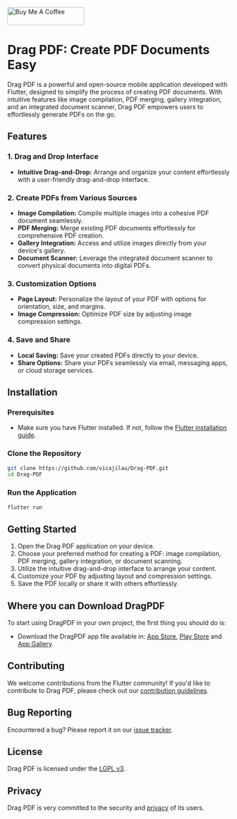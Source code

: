<a href="https://www.buymeacoffee.com/vicajilau" target="_blank"><img src="https://cdn.buymeacoffee.com/buttons/default-orange.png" alt="Buy Me A Coffee" height="41" width="174"></a>

# Drag PDF: Create PDF Documents Easy

Drag PDF is a powerful and open-source mobile application developed with Flutter, designed to simplify the process of creating PDF documents. With intuitive features like image compilation, PDF merging, gallery integration, and an integrated document scanner, Drag PDF empowers users to effortlessly generate PDFs on the go.

## Features

### 1. Drag and Drop Interface
- **Intuitive Drag-and-Drop:** Arrange and organize your content effortlessly with a user-friendly drag-and-drop interface.

### 2. Create PDFs from Various Sources
- **Image Compilation:** Compile multiple images into a cohesive PDF document seamlessly.
- **PDF Merging:** Merge existing PDF documents effortlessly for comprehensive PDF creation.
- **Gallery Integration:** Access and utilize images directly from your device's gallery.
- **Document Scanner:** Leverage the integrated document scanner to convert physical documents into digital PDFs.

### 3. Customization Options
- **Page Layout:** Personalize the layout of your PDF with options for orientation, size, and margins.
- **Image Compression:** Optimize PDF size by adjusting image compression settings.

### 4. Save and Share
- **Local Saving:** Save your created PDFs directly to your device.
- **Share Options:** Share your PDFs seamlessly via email, messaging apps, or cloud storage services.

## Installation

### Prerequisites
- Make sure you have Flutter installed. If not, follow the [Flutter installation guide](https://flutter.dev/docs/get-started/install).

### Clone the Repository
```bash
git clone https://github.com/vicajilau/Drag-PDF.git
cd Drag-PDF
```

### Run the Application
```bash
flutter run
```

## Getting Started

1. Open the Drag PDF application on your device.
2. Choose your preferred method for creating a PDF: image compilation, PDF merging, gallery integration, or document scanning.
3. Utilize the intuitive drag-and-drop interface to arrange your content.
4. Customize your PDF by adjusting layout and compression settings.
5. Save the PDF locally or share it with others effortlessly.

## Where you can Download DragPDF

To start using DragPDF in your own project, the first thing you should do is:
* Download the DragPDF app file available in: [App Store](https://apps.apple.com/es/app/drag-pdf/id1640647538), [Play Store](https://play.google.com/store/apps/details?id=es.victorcarreras.drag_pdf) and [App Gallery](https://appgallery.huawei.com/app/C107001391).


## Contributing

We welcome contributions from the Flutter community! If you'd like to contribute to Drag PDF, please check out our [contribution guidelines](CONTRIBUTING.md).

## Bug Reporting

Encountered a bug? Please report it on our [issue tracker](https://github.com/vicajilau/Drag-PDF/issues).

## License

Drag PDF is licensed under the [LGPL v3](LICENSE).

## Privacy

Drag PDF is very committed to the security and [privacy](PRIVACY) of its users.
